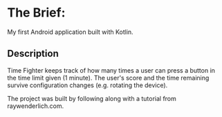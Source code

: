 # The Brief:

My first Android application built with Kotlin. 

## Description

Time Fighter keeps track of how many times a user can press a button in the time limit given (1 minute). The user's score and the time remaining survive configuration changes (e.g. rotating the device).

The project was built by following along with a tutorial from raywenderlich.com.